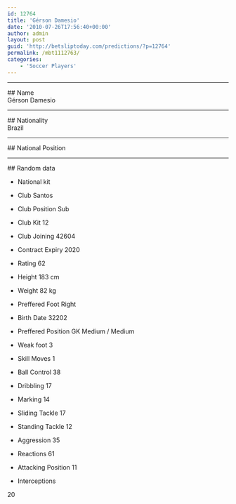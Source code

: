 ```yaml
---
id: 12764
title: 'Gérson Damesio'
date: '2010-07-26T17:56:40+00:00'
author: admin
layout: post
guid: 'http://betsliptoday.com/predictions/?p=12764'
permalink: /mbt1112763/
categories:
    - 'Soccer Players'
---
```


- - - - - -

\## Name  
 Gérson Damesio

- - - - - -

\## Nationality  
 Brazil

- - - - - -

\## National Position

- - - - - -

\## Random data

- National kit
- Club
 Santos

- Club Position
 Sub

- Club Kit
 12

- Club Joining
 42604

- Contract Expiry
 2020

- Rating
 62

- Height
 183 cm

- Weight
 82 kg

- Preffered Foot
 Right

- Birth Date
 32202

- Preffered Position
 GK Medium / Medium

- Weak foot
 3

- Skill Moves
 1

- Ball Control
 38

- Dribbling
 17

- Marking
 14

- Sliding Tackle
 17

- Standing Tackle
 12

- Aggression
 35

- Reactions
 61

- Attacking Position
 11

- Interceptions

 20